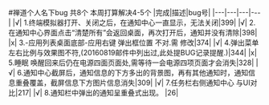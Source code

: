 #禅道个人名下bug 共8个 本周打算解决4-5个
|完成|描述|bug号|
|---|---|---|---|
|√| 1.终端模拟器打开、关闭之后，在通知中心一直显示，无法关闭|399|
|√| 2.在通知中心界面点击“清楚所有”会返回桌面，再次打开后，通知并没有清除|398|
|x| 3.-应用列表桌面底部-应用右键 弹出框位置 不对.需 修改|374|
|√| 4.弹出菜单 左右比例与效果图不符,(20160819邮件中列出过,此处提BUG记录提醒.)|344|
|x| 5.睡眠 唤醒回来后仍在电源四面页面处,需等待一会电源四项页面才会消失|328|
|√| 6.通知中心截屏后，通知信息的下方多出的背景图，再有其他通知时，通知信息重叠覆盖，截屏信息下方图片信息消失|309|
|√| 7.任务栏右侧通知中心 与UI对比|217|
|√| 8.通知栏中弹出的通知呈重叠式出现。 |26|

      
